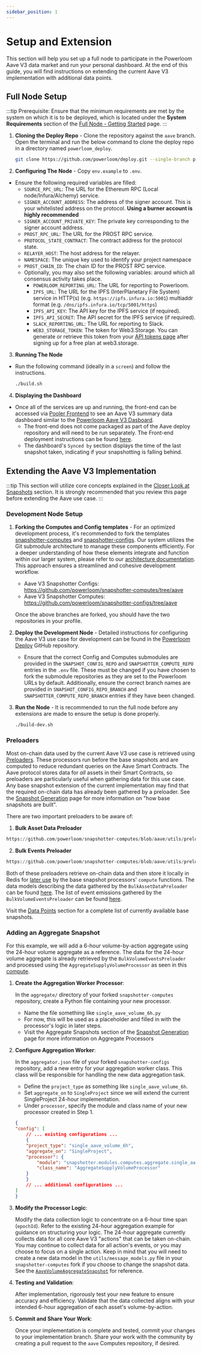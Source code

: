 ```yaml
---
sidebar_position: 1
---
```


# Setup and Extension

This section will help you set up a full node to participate in the Powerloom Aave V3 data market and run your personal dashboard. At the end of this guide, you will find instructions on extending the current Aave V3 implementation with additional data points.

## Full Node Setup

:::tip
Prerequisite: Ensure that the minimum requirements are met by the system on which it is to be deployed, which is located under the **System Requirements** section of the [Full Node - Getting Started](/build-with-powerloom/snapshotter-node/full-node/getting-started.md) page.
:::

1. **Cloning the Deploy Repo** - Clone the repository against the `aave` branch. Open the terminal and run the below command to clone the deploy repo in a directory named `powerloom_deploy`. 
    ```bash
    git clone https://github.com/powerloom/deploy.git --single-branch powerloom_deploy --branch aave && cd powerloom_deploy
    ```

2. **Configuring The Node** - Copy `env.example` to `.env`.
- Ensure the following required variables are filled:
     - `SOURCE_RPC_URL`: The URL for the Ethereum RPC (Local node/Infura/Alchemy) service.
     - `SIGNER_ACCOUNT_ADDRESS`: The address of the signer account. This is your whitelisted address on the protocol. **Using a burner account is highly recommended**
     - `SIGNER_ACCOUNT_PRIVATE_KEY`: The private key corresponding to the signer account address.
     - `PROST_RPC_URL`: The URL for the PROST RPC service.
     - `PROTOCOL_STATE_CONTRACT`: The contract address for the protocol state.
     - `RELAYER_HOST`: The host address for the relayer.
     - `NAMESPACE`: The unique key used to identify your project namespace
     - `PROST_CHAIN_ID`: The chain ID for the PROST RPC service.
   - Optionally, you may also set the following variables:
     around which all consensus activity takes place.
     - `POWERLOOM_REPORTING_URL`: The URL for reporting to Powerloom.
     - `IPFS_URL`: The URL for the IPFS (InterPlanetary File System) service in HTTP(s) (e.g. `https://ipfs.infura.io:5001`) multiaddr format (e.g. `/dns/ipfs.infura.io/tcp/5001/https`)
     - `IPFS_API_KEY`: The API key for the IPFS service (if required).
     - `IPFS_API_SECRET`: The API secret for the IPFS service (if required).
     - `SLACK_REPORTING_URL`: The URL for reporting to Slack.
     - `WEB3_STORAGE_TOKEN`: The token for Web3.Storage. You can generate or retrieve this token from your [API tokens page](https://web3.storage/tokens/?create=true) after signing up for a free plan at web3.storage.

3. **Running The Node**
- Run the following command (ideally in a `screen`) and follow the instructions.
    ```bash
    ./build.sh
    ```

4. **Displaying the Dashboard**
- Once all of the services are up and running, the front-end can be accessed via [Pooler Frontend](https://github.com/powerloom/pooler-frontend/tree/aave) to see an Aave V3 summary data dashboard similar to the [Powerloom Aave V3 Dasboard](https://aave-v3.powerloom.io/).
    - The front-end does not come packaged as part of the Aave deploy repository and will need to be run separately. The Front-end deployment instructions can be found [here](https://github.com/powerloom/pooler-frontend/tree/aave?tab=readme-ov-file#powerloom-pooler-product).
    - The dashboard's `Synced by` section displays the time of the last snapshot taken, indicating if your snapshotting is falling behind.

## Extending the Aave V3 Implementation

:::tip
This section will utilize core concepts explained in the [Closer Look at Snapshots](/build-with-powerloom/use-cases/existing-implementations/uniswap-dashboard/closer-look-at-snapshots) section. It is strongly recommended that you review this page before extending the Aave use case.
:::

### Development Node Setup

1. **Forking the Computes and Config templates** - For an optimized development process, it's recommended to fork the templates [snapshotter-computes](https://github.com/powerloom/snapshotter-computes/tree/aave) and [snapshotter-configs](https://github.com/powerloom/snapshotter-configs/tree/aave). Our system utilizes the Git submodule architecture to manage these components efficiently. For a deeper understanding of how these elements integrate and function within our larger system, please refer to our [architecture documentation](/build-with-powerloom/snapshotter-node/architecture.md). This approach ensures a streamlined and cohesive development workflow.

   - Aave V3 Snapshotter Configs: https://github.com/powerloom/snapshotter-computes/tree/aave
   - Aave V3 Snapshotter Computes: https://github.com/powerloom/snapshotter-configs/tree/aave

   Once the above branches are forked, you should have the two repositories in your profile. 

2. **Deploy the Development Node** - Detailed instructions for configuring the Aave V3 use case for development can be found in the [Powerloom Deploy](https://github.com/powerloom/deploy/tree/aave?tab=readme-ov-file#instructions-for-code-contributors) GitHub repository.

    - Ensure that the correct Config and Computes submodules are provided in the `SNAPSHOT_CONFIG_REPO` and `SNAPSHOTTER_COMPUTE_REPO` entries in the `.env` file. These must be changed if you have chosen to fork the submodule repositories as they are set to the Powerloom URLs by default. Additionally, ensure the correct branch names are provided in `SNAPSHOT_CONFIG_REPO_BRANCH` and `SNAPSHOTTER_COMPUTE_REPO_BRANCH` entries if they have been changed.

3. **Run the Node** - It is recommended to run the full node before any extensions are made to ensure the setup is done properly.
    ```bash
    ./build-dev.sh
    ```
    
### Preloaders

Most on-chain data used by the current Aave V3 use case is retrieved using [Preloaders](docs/Protocol/Specifications/Snapshotter/preloading.md). These processors run before the base snapshots and are computed to reduce redundant queries on the Aave Smart Contracts. The Aave protocol stores data for *all* assets in their Smart Contracts, so preloaders are particularly useful when gathering data for this use case. Any base snapshot extension of the current implementation may find that the required on-chain data has already been gathered by a preloader. See the [Snapshot Generation](/Protocol/Specifications/Snapshotter/snapshot-build.md) page for more information on "how base snapshots are built".

There are two important preloaders to be aware of:

1. **Bulk Asset Data Preloader**
```python reference
https://github.com/powerloom/snapshotter-computes/blob/aave/utils/preloaders/asset_data/preloader.py#L10-L34
```

2. **Bulk Events Preloader**
```python reference
https://github.com/powerloom/snapshotter-computes/blob/aave/utils/preloaders/volume_events/preloader.py#L9-L33
```

Both of these preloaders retrieve on-chain data and then store it locally in Redis for [later use](https://github.com/powerloom/snapshotter-computes/blob/aave/utils/core.py#L93-L121) by the base snapshot processors' `compute` functions. The data models describing the data gathered by the `BulkAssetDataPreloader` can be found [here](https://github.com/powerloom/snapshotter-computes/blob/aave/utils/models/data_models.py#L9-L45). The list of event emissions gathered by the `BulkVolumeEventsPreloader` can be found [here](https://github.com/powerloom/snapshotter-computes/blob/aave/utils/models/data_models.py#L9-L45).

Visit the [Data Points](/build-with-powerloom/use-cases/existing-implementations/aavev3-dashboard/data-points.md) section for a complete list of currently available base snapshots. 

### Adding an Aggregate Snapshot

For this example, we will add a 6-hour volume-by-action aggregate using the 24-hour volume aggregate as a reference. The data for the 24-hour volume aggregate is already retrieved by the `BulkVolumeEventsPreloader` and processed using the `AggregateSupplyVolumeProcessor` as seen in this [compute](https://github.com/powerloom/snapshotter-computes/blob/aave/aggregate/single_aave_volume_24h.py#L108).

1. **Create the Aggregation Worker Processor**:

    In the `aggregate/` directory of your forked `snapshotter-computes` repository, create a Python file containing your new processor.
    - Name the file something like `single_aave_volume_6h.py`
    - For now, this will be used as a placeholder and filled in with the processor's logic in later steps.
    - Visit the Aggregate Snapshots section of the [Snapshot Generation](/Protocol/Specifications/Snapshotter/snapshot-build.md) page for more information on Aggregate Processors

2. **Configure Aggregation Worker**:

   In the `aggregator.json` file of your forked `snapshotter-configs` repository, add a new entry for your aggregation worker class. This class will be responsible for handling the new data aggregation task.
   - Define the `project_type` as something like `single_aave_volume_6h`.
   - Set `aggregate_on` to `SingleProject` since we will extend the current SingleProject 24-hour implementation.
   - Under `processor`, specify the module and class name of your new processor created in Step 1.

    ```json 
    {
    "config": [
        // ... existing configurations ...
        {
        "project_type": "single_aave_volume_6h",
        "aggregate_on": "SingleProject",
        "processor": {
            "module": "snapshotter.modules.computes.aggregate.single_aave_volume_6h",
            "class_name": "AggregateSupplyVolumeProcessor"
        }
        }
        // ... additional configurations ...
    ]
    }
    ```

3. **Modify the Processor Logic**:

    Modify the data collection logic to concentrate on a 6-hour time span (`epochId`). Refer to the existing 24-hour aggregation example for guidance on structuring your logic. The 24-hour aggregate currently collects data for all core Aave V3 "actions" that can be taken on-chain. You may continue to collect data for all action's events, or you may choose to focus on a single action. Keep in mind that you will need to create a new data model in the `utils/message_models.py` file in your `snapshotter-computes` fork if you choose to change the snapshot data. See the [`AaveVolumeAggregateSnapshot`](https://github.com/powerloom/snapshotter-computes/blob/aave/utils/models/message_models.py#L101-L107) for reference.

4. **Testing and Validation**:

   After implementation, rigorously test your new feature to ensure accuracy and efficiency. Validate that the data collected aligns with your intended 6-hour aggregation of each asset's volume-by-action.

5. **Commit and Share Your Work**:

   Once your implementation is complete and tested, commit your changes to your implementation branch. Share your work with the community by creating a pull request to the `aave` Computes repository, if desired.

